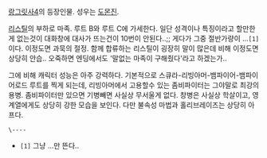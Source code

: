 [랑그릿사4](%EB%9E%91%EA%B7%B8%EB%A6%BF%EC%82%AC4.md)의 등장인물. 성우는 [도몬진](%EB%8F%84%EB%AA%AC%20%EC%A7%84.md).

[리스틸](%EB%A6%AC%EC%8A%A4%ED%8B%B8.md)의 부하로 마족. 루트 B와 루트 C에 가세한다. 일단 성격이나
특징이라고 할만한게 없는것이 대화창에 대사가 뜨는건이 10번이 안된다..;; 게다가 그중 절반가량이 ...`[1]`이다. 이정도면 과묵의
절정. 함께 합류하는 리스틸이 굉장히 말이 많은데 비해 이정도면 상당히 안습.. 오죽하면 엔딩에서도 '말없는 마족이 구해줬다'라고
하겠는가..

그에 비해 캐릭터 성능은 아주 강력하다. 기본적으로 스큐라-리빙아머-뱀파이어-뱀파이어로드 루트를 찍게 되는데, 리빙아머에서 고용할수 있는
좀비파이터는 그야말로 최강의 용병. 좀비파이터만 있으면 기병빼면 사실상 무서울게 없다. 창병은 사실상 학살이고, 영계열에게도 상당히 강한
모습을 보인다. 다만 불속성 마법과 홀리브레이즈는 상당히 아프다.

`\----`

  * `[1]` 그냥 ...만 뜬다..

